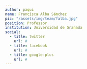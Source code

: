 ```yaml
---
author: paqui
name: Francisca Alba Sánchez
pic: "/assets/img/team/falba.jpg"
position: Professor
institution: Universidad de Granada
social:
  - title: twitter
    url: #
  - title: facebook
    url: #
  - title: google-plus
    url: #
---
```

